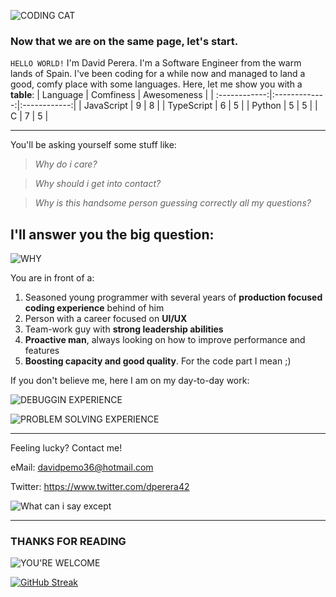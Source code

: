 ![CODING CAT](https://media.giphy.com/media/JIX9t2j0ZTN9S/giphy.gif)

### Now that we are on the same page, let's start.

`HELLO WORLD!` I'm David Perera. I'm a Software Engineer from the warm lands of Spain. I've been coding for a while now and managed to land a good, comfy place with some languages. Here, let me show you with a **table**:
| Language      | Comfiness     | Awesomeness  |
| :------------:|:-------------:|:------------:|
| JavaScript    |        9      |       8      |
| TypeScript    |        6      |       5      |
| Python        |        5      |       5      |
| C             |        7      |       5      |

---

You'll be asking yourself some stuff like:

> _Why do i care?_

> _Why should i get into contact?_

> _Why is this handsome person guessing correctly all my questions?_

## I'll answer you the big question:
![WHY](https://media.giphy.com/media/GfoDjZTiHuIU/giphy.gif)

You are in front of a:
1. Seasoned young programmer with several years of **production focused coding experience** behind of him
2. Person with a career focused on **UI/UX**
3. Team-work guy with **strong leadership abilities**
4. **Proactive man**, always looking on how to improve performance and features
5. **Boosting capacity and good quality**. For the code part I mean ;)

If you don't believe me, here I am on my day-to-day work:

![DEBUGGIN EXPERIENCE](https://media.giphy.com/media/l3fZMMONXeOKRPGog/giphy.gif)

![PROBLEM SOLVING EXPERIENCE](https://media.giphy.com/media/4mk7fX5uf2q76/giphy.gif)

---

Feeling lucky? Contact me!

eMail: davidpemo36@hotmail.com

Twitter: https://www.twitter.com/dperera42

![What can i say except](https://media.giphy.com/media/AQRapWCgC7dThyVEYb/giphy.gif)

---

### THANKS FOR READING
![YOU'RE WELCOME](https://media.giphy.com/media/3o6ozBNYRO2QXGRLnq/giphy.gif)

[![GitHub Streak](https://streak-stats.demolab.com?user=elPandaFriki&hide_border=true&date_format=j%20M%5B%20Y%5D)](https://git.io/streak-stats)


